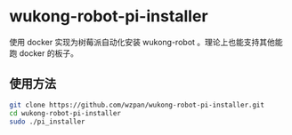 # wukong-robot-pi-installer

使用 docker 实现为树莓派自动化安装 wukong-robot 。理论上也能支持其他能跑 docker 的板子。

## 使用方法

``` bash
git clone https://github.com/wzpan/wukong-robot-pi-installer.git
cd wukong-robot-pi-installer
sudo ./pi_installer
```

